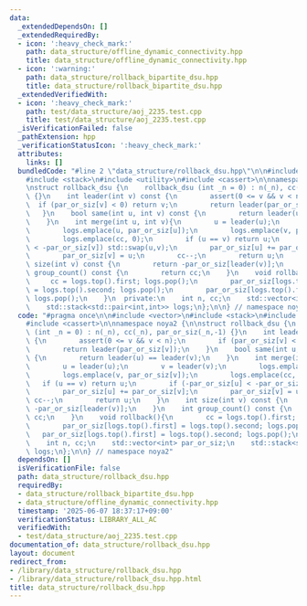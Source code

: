 ```yaml
---
data:
  _extendedDependsOn: []
  _extendedRequiredBy:
  - icon: ':heavy_check_mark:'
    path: data_structure/offline_dynamic_connectivity.hpp
    title: data_structure/offline_dynamic_connectivity.hpp
  - icon: ':warning:'
    path: data_structure/rollback_bipartite_dsu.hpp
    title: data_structure/rollback_bipartite_dsu.hpp
  _extendedVerifiedWith:
  - icon: ':heavy_check_mark:'
    path: test/data_structure/aoj_2235.test.cpp
    title: test/data_structure/aoj_2235.test.cpp
  _isVerificationFailed: false
  _pathExtension: hpp
  _verificationStatusIcon: ':heavy_check_mark:'
  attributes:
    links: []
  bundledCode: "#line 2 \"data_structure/rollback_dsu.hpp\"\n\n#include <vector>\n\
    #include <stack>\n#include <utility>\n#include <cassert>\n\nnamespace noya2 {\n\
    \nstruct rollback_dsu {\n    rollback_dsu (int _n = 0) : n(_n), cc(_n), par_or_siz(_n,-1)\
    \ {}\n    int leader(int v) const {\n        assert(0 <= v && v < n);\n      \
    \  if (par_or_siz[v] < 0) return v;\n        return leader(par_or_siz[v]);\n \
    \   }\n    bool same(int u, int v) const {\n        return leader(u) == leader(v);\n\
    \    }\n    int merge(int u, int v){\n        u = leader(u);\n        v = leader(v);\n\
    \        logs.emplace(u, par_or_siz[u]);\n        logs.emplace(v, par_or_siz[v]);\n\
    \        logs.emplace(cc, 0);\n        if (u == v) return u;\n        if (-par_or_siz[u]\
    \ < -par_or_siz[v]) std::swap(u,v);\n        par_or_siz[u] += par_or_siz[v];\n\
    \        par_or_siz[v] = u;\n        cc--;\n        return u;\n    }\n    int\
    \ size(int v) const {\n        return -par_or_siz[leader(v)];\n    }\n    int\
    \ group_count() const {\n        return cc;\n    }\n    void rollback(){\n   \
    \     cc = logs.top().first; logs.pop();\n        par_or_siz[logs.top().first]\
    \ = logs.top().second; logs.pop();\n        par_or_siz[logs.top().first] = logs.top().second;\
    \ logs.pop();\n    }\n  private:\n    int n, cc;\n    std::vector<int> par_or_siz;\n\
    \    std::stack<std::pair<int,int>> logs;\n};\n\n} // namespace noya2\n"
  code: "#pragma once\n\n#include <vector>\n#include <stack>\n#include <utility>\n\
    #include <cassert>\n\nnamespace noya2 {\n\nstruct rollback_dsu {\n    rollback_dsu\
    \ (int _n = 0) : n(_n), cc(_n), par_or_siz(_n,-1) {}\n    int leader(int v) const\
    \ {\n        assert(0 <= v && v < n);\n        if (par_or_siz[v] < 0) return v;\n\
    \        return leader(par_or_siz[v]);\n    }\n    bool same(int u, int v) const\
    \ {\n        return leader(u) == leader(v);\n    }\n    int merge(int u, int v){\n\
    \        u = leader(u);\n        v = leader(v);\n        logs.emplace(u, par_or_siz[u]);\n\
    \        logs.emplace(v, par_or_siz[v]);\n        logs.emplace(cc, 0);\n     \
    \   if (u == v) return u;\n        if (-par_or_siz[u] < -par_or_siz[v]) std::swap(u,v);\n\
    \        par_or_siz[u] += par_or_siz[v];\n        par_or_siz[v] = u;\n       \
    \ cc--;\n        return u;\n    }\n    int size(int v) const {\n        return\
    \ -par_or_siz[leader(v)];\n    }\n    int group_count() const {\n        return\
    \ cc;\n    }\n    void rollback(){\n        cc = logs.top().first; logs.pop();\n\
    \        par_or_siz[logs.top().first] = logs.top().second; logs.pop();\n     \
    \   par_or_siz[logs.top().first] = logs.top().second; logs.pop();\n    }\n  private:\n\
    \    int n, cc;\n    std::vector<int> par_or_siz;\n    std::stack<std::pair<int,int>>\
    \ logs;\n};\n\n} // namespace noya2"
  dependsOn: []
  isVerificationFile: false
  path: data_structure/rollback_dsu.hpp
  requiredBy:
  - data_structure/rollback_bipartite_dsu.hpp
  - data_structure/offline_dynamic_connectivity.hpp
  timestamp: '2025-06-07 18:37:17+09:00'
  verificationStatus: LIBRARY_ALL_AC
  verifiedWith:
  - test/data_structure/aoj_2235.test.cpp
documentation_of: data_structure/rollback_dsu.hpp
layout: document
redirect_from:
- /library/data_structure/rollback_dsu.hpp
- /library/data_structure/rollback_dsu.hpp.html
title: data_structure/rollback_dsu.hpp
---
```

